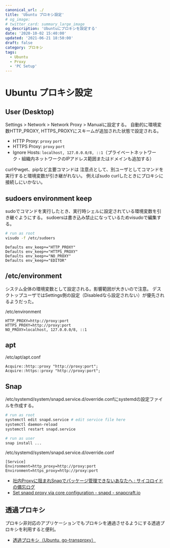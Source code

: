 ```yaml
---
canonical_url: ./
title: 'Ubuntu プロキシ設定'
# og_image:
# twitter_card: summary_large_image
og_description: 'Ubuntuにプロキシを設定する'
date: '2020-10-02 15:40:00'
updated: '2021-06-21 18:50:00'
draft: false
category: プロキシ
tags:
  - Ubuntu
  - Proxy
  - 'PC Setup'
---
```

# Ubuntu プロキシ設定

## User (Desktop)
Settings > Network > Network Proxy > Manualに設定する。
自動的に環境変数HTTP_PROXY, HTTPS_PROXYにスキームが追加された状態で設定される。

- HTTP Proxy: `proxy` `port`
- HTTPS Proxy: `proxy` `port`
- Ignore Hosts: `localhost, 127.0.0.0/8, ::1`（プライベートネットワーク・組織内ネットワークのIPアドレス範囲またはドメインも追加する）

curlやwget、pipなど主要コマンドは
注意点として、別ユーザとしてコマンドを実行すると環境変数が引き継がれない。
例えばsudo curlしたときにプロキシに接続しにいかない。

## sudoers environment keep
sudoでコマンドを実行したとき、実行時シェルに設定されている環境変数を引き継ぐようにする。
sudoersは書き込み禁止になっているためvisudoで編集する。

```sh
# run as root
visudo -f /etc/sudoers
```

```sudoers
Defaults env_keep+="HTTP_PROXY"
Defaults env_keep+="HTTPS_PROXY"
Defaults env_keep+="NO_PROXY"
Defaults env_keep+="EDITOR"
```

## /etc/environment
システム全体の環境変数として設定される。影響範囲が大きいので注意。
デスクトップユーザではSettings側の設定（Disabledなら設定されない）が優先されるようだった。

/etc/environment
```
HTTP_PROXY=http://proxy:port
HTTPS_PROXY=http://proxy:port
NO_PROXY=localhost, 127.0.0.0/8, ::1
```

## apt
/etc/apt/apt.conf
```
Acquire::http::proxy "http://proxy:port";                             
Acquire::https::proxy "http://proxy:port";
```

## Snap
/etc/systemd/system/snapd.service.d/override.confにsystemdの設定ファイルを作成する。

```sh
# run as root
systemctl edit snapd.service # edit service file here
systemctl daemon-reload
systemctl restart snapd.service

# run as user
snap install ...
```

/etc/systemd/system/snapd.service.d/override.conf
```systemd
[Service]
Environment=http_proxy=http://proxy:port
Environment=https_proxy=http://proxy:port
```

* [社内Proxyに阻まれSnapでパッケージ管理できないあなたへ : サイコロイドの備忘ログ](http://blog.livedoor.jp/tamanooboshi/archives/31598849.html "社内Proxyに阻まれSnapでパッケージ管理できないあなたへ : サイコロイドの備忘ログ")
* [Set snapd proxy via core configuration - snapd - snapcraft.io](https://forum.snapcraft.io/t/set-snapd-proxy-via-core-configuration/467/21 "Set snapd proxy via core configuration - snapd - snapcraft.io")


## 透過プロキシ

プロキシ非対応のアプリケーションでもプロキシを通過させるようにする透過プロキシを利用すると便利。

- [透過プロキシ（Ubuntu, go-transproxy）](https://blog.aoirint.com/entry/2021/transproxy_ubuntu/)
